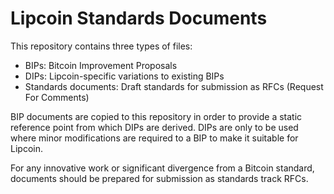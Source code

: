 Lipcoin Standards Documents
============================

This repository contains three types of files:

* BIPs: Bitcoin Improvement Proposals
* DIPs: Lipcoin-specific variations to existing BIPs
* Standards documents: Draft standards for submission as RFCs (Request For Comments)

BIP documents are copied to this repository in order to provide a static reference point from
which DIPs are derived. DIPs are only to be used where minor modifications are required to a
BIP to make it suitable for Lipcoin.

For any innovative work or significant divergence from a Bitcoin standard, documents should
be prepared for submission as standards track RFCs.

